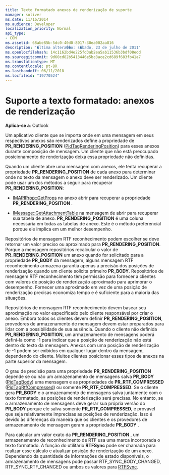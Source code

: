 ```yaml
---
title: Texto formatado anexos de renderização de suporte
manager: soliver
ms.date: 11/16/2014
ms.audience: Developer
localization_priority: Normal
api_type:
- COM
ms.assetid: 68abe85b-5dc0-40d0-8917-30ea002aa816
description: '�ltima altera��o: s�bado, 23 de julho de 2011'
ms.openlocfilehash: 14c1162bd4e225fd3ab2ea5ab11536b3bdf08edd
ms.sourcegitcommit: 9d60cd82b5413446e5bc8ace2cd689f683fb41a7
ms.translationtype: MT
ms.contentlocale: pt-BR
ms.lasthandoff: 06/11/2018
ms.locfileid: "19770524"
---
```

# <a name="supporting-formatted-text-rendering-attachments"></a>Suporte a texto formatado: anexos de renderização

  
  
**Aplica-se a**: Outlook 
  
Um aplicativo cliente que se importa onde em uma mensagem em seus respectivos anexos são renderizados define a propriedade de **PR_RENDERING_POSITION** ([PidTagRenderingPosition](pidtagrenderingposition-canonical-property.md)) para esses anexos durante composição de mensagem. Um cliente que não está preocupado posicionamento de renderização deixa essa propriedade não definidas.
  
Quando um cliente abre uma mensagem com anexos, ele tenta recuperar a propriedade **PR_RENDERING_POSITION** de cada anexo para determinar onde no texto da mensagem o anexo deve ser renderizado. Um cliente pode usar um dos métodos a seguir para recuperar **PR_RENDERING_POSITION**:
  
- [IMAPIProp::GetProps](imapiprop-getprops.md) no anexo abrir para recuperar a propriedade **PR_RENDERING_POSITION** . 
    
- [IMessage::GetAttachmentTable](imessage-getattachmenttable.md) na mensagem de abrir para recuperar sua tabela de anexo. **PR_RENDERING_POSITION** é uma coluna necessária em todas as tabelas de anexo. Este é o método preferencial porque ele implica em um melhor desempenho. 
    
Repositórios de mensagem RTF reconhecimento podem escolher se deve retornar um valor preciso ou aproximado para **PR_RENDERING_POSITION**. Porque a mensagem repositórios recalcular o valor de **PR_RENDERING_POSITION** um anexo quando for solicitado para a propriedade **PR_BODY** da mensagem, alguns mensagem RTF reconhecimento armazena garantia apenas a precisão dos posições de renderização quando um cliente solicita primeiro **PR_BODY**. Repositórios de mensagem RTF reconhecimento têm permissão para fornecer a clientes com valores de posição de renderização aproximado para aprimorar o desempenho. Fornecer uma aproximado em vez de uma posição de renderização precisas economiza tempo e é suficiente para a maioria das situações. 
  
Repositórios de mensagem RTF reconhecimento devem basear seu aproximação no valor especificado pelo cliente responsável por criar o anexo. Embora todos os clientes devem definir **PR_RENDERING_POSITION**, provedores de armazenamento de mensagem devem estar preparados para lidar com a possibilidade de sua ausência. Quando o cliente não definida **PR_RENDERING_POSITION**, um armazenamento de mensagens poderá defini-la como -1 para indicar que a posição de renderização não está dentro do texto da mensagem. Anexos com uma posição de renderização de -1 podem ser exibidos em qualquer lugar dentro da mensagem, dependendo do cliente. Muitos clientes posicionar esses tipos de anexos na parte superior da mensagem.
  
O grau de precisão para uma propriedade **PR_RENDERING_POSITION** depende se ou não um armazenamento de mensagens salva **PR_BODY** ([PidTagBody](pidtagbody-canonical-property.md)) uma mensagem e as propriedades de **PR_RTF_COMPRESSED** ([PidTagRtfCompressed](pidtagrtfcompressed-canonical-property.md)) ou somente **PR_RTF_COMPRESSED**. Se o cliente gera **PR_BODY** e o armazenamento de mensagens salva juntamente com o texto formatado, as posições de renderização será precisas. No entanto, se o armazenamento de mensagens deve gerar sua própria versão do **PR_BODY** porque ele salva somente **PR_RTF_COMPRESSED**, é provável que seja relativamente imprecisas as posições de renderização. Isso é devido às diferenças da maneira que os clientes e os provedores de armazenamento de mensagem geram a propriedade **PR_BODY** . 
  
Para calcular um valor exato da **PR_RENDERING_POSITION** , um armazenamento de reconhecimento de RTF usa uma marca incorporada o texto formatado. A função do utilitário **RTFSync** pode ser chamada para realizar esse cálculo e atualizar posição de renderização de um anexo. Dependendo da quantidade de informações de estado disponíveis, o armazenamento de mensagens pode passar RTF_SYNC_BODY_CHANGED, RTF_SYNC_RTF_CHANGED ou ambos os valores para [RTFSync](rtfsync.md).
  

